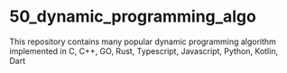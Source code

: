 # 50_dynamic_programming_algo

This repository contains many popular dynamic programming algorithm implemented in C, C++, GO, Rust, Typescript, Javascript, Python, Kotlin, Dart
